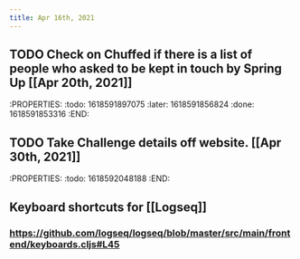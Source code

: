 ```yaml
---
title: Apr 16th, 2021
---
```


## TODO Check on Chuffed if there is a list of people who asked to be kept in touch by Spring Up [[Apr 20th, 2021]]
:PROPERTIES:
:todo: 1618591897075
:later: 1618591856824
:done: 1618591853316
:END:
## TODO Take Challenge details off website. [[Apr 30th, 2021]]
:PROPERTIES:
:todo: 1618592048188
:END:
## Keyboard shortcuts for [[Logseq]]
### https://github.com/logseq/logseq/blob/master/src/main/frontend/keyboards.cljs#L45
